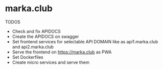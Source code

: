 # marka.club

TODOS
* Check and fix APIDOCS
* Create the APIDOCS on swagger
* Set frontend services for selectable API DOMAIN like as api1.marka.club and api2.marka.club
* Serve the frontend on https://marka.club as PWA
* Set Dockerfiles
* Create micro services and serve them
